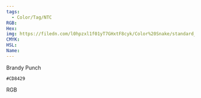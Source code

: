```yaml
---
tags:
  - Color/Tag/NTC
RGB:
Hex:
img: https://filedn.com/l0hpzxl1f01yT7GHxtF8cyk/Color%20Snake/standard_csv_to_svg//CD8429.svg
CMYK:
HSL:
Name:
---
```

Brandy Punch
```palette
#CD8429
```
RGB
